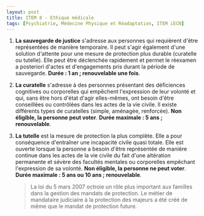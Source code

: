 ```yaml
---
layout: post
title: ITEM 8 - Ethique médicale
tags: [Psychiatrie, Médecine Physique et Réadaptation, ITEM iECN]
---
```


1.  **La sauvegarde de justice** s'adresse aux personnes qui requièrent d'être représentées de manière temporaire. Il peut s'agir également d'une solution d'attente pour une mesure de protection plus durable (curatelle ou tutelle). Elle peut être déclenchée rapidement et permet le réexamen a posteriori d'actes et d'engagements pris durant la période de sauvegarde. **Durée : 1 an ; renouvelable une fois**.

2. **La curatelle** s'adresse à des personnes présentant des déficiences cognitives ou corporelles qui empêchent l'expression de leur volonté et qui, sans être hors d'état d'agir elles-mêmes, ont besoin d'être conseillées ou contrôlées dans les actes de la vie civile. Il existe différents types de curatelles (simple, aménagée, renforcée). **Non éligible, la personne peut voter**. **Durée maximale : 5 ans ; renouvelable**.

3. **La tutelle** est la mesure de protection la plus complète. Elle a pour conséquence d'entraîner une incapacité civile quasi totale. Elle est ouverte lorsque la personne a besoin d'être représentée de manière continue dans les actes de la vie civile du fait d'une altération permanente et sévère des facultés mentales ou corporelles empêchant l'expression de sa volonté. **Non éligible, la personne ne peut voter**. **Durée maximale : 5 ans ou 10 ans ; renouvelable**.

   > La loi du 5 mars 2007 octroie un rôle plus important aux familles dans la gestion des mandats de protection. Le métier de mandataire judiciaire à la protection des majeurs a été créé de même que le mandat de protection future.